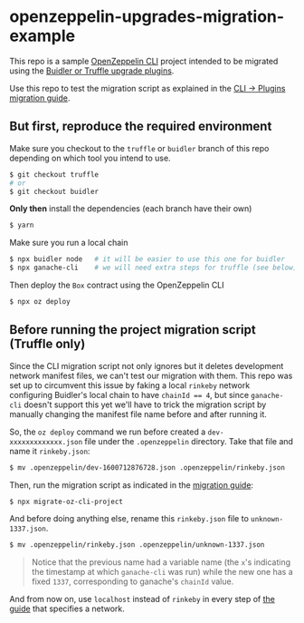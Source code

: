 # openzeppelin-upgrades-migration-example

This repo is a sample [OpenZeppelin CLI](https://github.com/OpenZeppelin/openzeppelin-sdk/blob/master/packages/cli) project intended to be migrated using the [Buidler or Truffle upgrade plugins](https://github.com/OpenZeppelin/openzeppelin-upgrades).

Use this repo to test the migration script as explained in the [CLI → Plugins migration guide](https://www.notion.so/write-migration-guide-16a0237047f64cb8b236e8d18e64e5d4).

## But first, reproduce the required environment
Make sure you checkout to the `truffle` or `buidler` branch of this repo depending on which tool you intend to use.

```bash
$ git checkout truffle
# or
$ git checkout buidler
```

**Only then** install the dependencies (each branch have their own)

```bash
$ yarn
```

Make sure you run a local chain

```bash
$ npx buidler node   # it will be easier to use this one for buidler
$ npx ganache-cli    # we will need extra steps for truffle (see below)
```

Then deploy the `Box` contract using the OpenZeppelin CLI

```bash
$ npx oz deploy
```

## Before running the project migration script (Truffle only)

Since the CLI migration script not only ignores but it deletes development network manifest files, we can't test our migration with them. This repo was set up to circumvent this issue by faking a local `rinkeby` network configuring Buidler's local chain to have `chainId == 4`, but since `ganache-cli` doesn't support this yet we'll have to trick the migration script by manually changing the manifest file name before and after running it.

So, the `oz deploy` command we run before created a `dev-xxxxxxxxxxxxx.json` file under the `.openzeppelin` directory. Take that file and name it `rinkeby.json`:

```bash
$ mv .openzeppelin/dev-1600712876728.json .openzeppelin/rinkeby.json
```

Then, run the migration script as indicated in the [migration guide](https://www.notion.so/write-migration-guide-16a0237047f64cb8b236e8d18e64e5d4):

```bash
$ npx migrate-oz-cli-project
```

And before doing anything else, rename this `rinkeby.json` file to `unknown-1337.json`.

```bash
$ mv .openzeppelin/rinkeby.json .openzeppelin/unknown-1337.json
```

> Notice that the previous name had a variable name (the `x`'s indicating the timestamp at which `ganache-cli` was run) while the new one has a fixed `1337`, corresponding to ganache's `chainId` value.

And from now on, use `localhost` instead of `rinkeby` in every step of [the guide](https://www.notion.so/write-migration-guide-16a0237047f64cb8b236e8d18e64e5d4) that specifies a network.